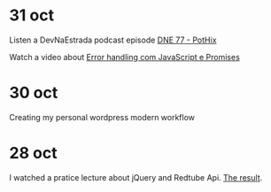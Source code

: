 # 31 oct
Listen a DevNaEstrada podcast episode [DNE 77 - PotHix](http://devnaestrada.com.br/2016/10/28/pothix.html)

Watch a video about [Error handling com JavaScript e Promises](https://www.youtube.com/watch?v=ZgWyha2d6iY)

# 30 oct
Creating my personal wordpress modern workflow

# 28 oct
I watched a pratice lecture about jQuery and Redtube Api. [The result](https://github.com/ogilvieira/netcoders-redtubeapi).
